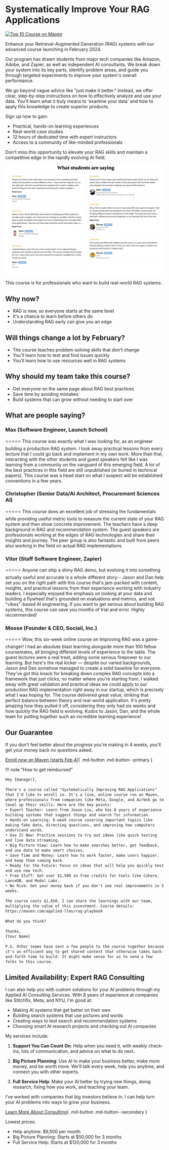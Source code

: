 # Systematically Improve Your RAG Applications

[![Top 10 Course on Maven](writing/posts/img/rag-playbook-course.png)](https://maven.com/applied-llms/rag-playbook)

Enhance your Retrieval-Augmented Generation (RAG) systems with our advanced course launching in February 2024.

Our program has drawn students from major tech companies like Amazon, Adobe, and Zapier, as well as independent AI consultants. We break down your system into its key parts, identify problem areas, and guide you through targeted experiments to improve your system's overall performance.

We go beyond vague advice like "just make it better." Instead, we offer clear, step-by-step instructions on how to effectively analyze and use your data. You'll learn what it truly means to 'examine your data' and how to apply this knowledge to create superior products.

Sign up now to gain:

- Practical, hands-on learning experiences
- Real-world case studies
- 12 hours of dedicated time with expert instructors
- Access to a community of like-minded professionals

Don't miss this opportunity to elevate your RAG skills and maintain a competitive edge in the rapidly evolving AI field.

![RAG Playbook Course](writing/posts/img/course-review.png)

This course is for professionals who want to build real-world RAG systems.

## Why now?

- RAG is new, so everyone starts at the same level
- It's a chance to learn before others do
- Understanding RAG early can give you an edge

## Will things change a lot by February?

- The course teaches problem-solving skills that don't change
- You'll learn how to test and find issues quickly
- You'll learn how to use resources well in RAG systems

## Why should my team take this course?

- Get everyone on the same page about RAG best practices
- Save time by avoiding mistakes
- Build systems that can grow without needing to start over

## What are people saying?

### Max (Software Engineer, Launch School)
⭐⭐⭐⭐⭐
This course was exactly what I was looking for, as an engineer building a production RAG system. I took away practical lessons from every lecture that I could go back and implement in my own work. More than that, interacting with the other students and guest speakers felt like I was learning from a community on the vanguard of this emerging field. A lot of the best practices in this field are still unpublished (or buried in technical papers). This course was a head start on what I suspect will be established conventions in a few years.

### Christopher (Senior Data/AI Architect, Procurement Sciences AI)
⭐⭐⭐⭐⭐
This course does an excellent job of stressing the fundamentals while providing useful metric tools to measure the current state of your RAG system and then show concrete improvement. The teachers have a deep background in RAG and recommendation system. The guest speakers are professionals working at the edges of RAG technologies and share their insights and journey. The peer group is also fantastic and built from peers also working in the field on actual RAG implementations.

### Vitor (Staff Software Engineer, Zapier)
⭐⭐⭐⭐⭐
Anyone can ship a shiny RAG demo, but evolving it into something actually useful and accurate is a whole different story-- Jason and Dan help set you on the right path with this course that's jam-packed with content, insights, and practical lessons from their experience working with industry leaders. I especially enjoyed the emphasis on looking at your data and building a flywheel that's grounded on evaluations and metrics, and not "vibes"-based AI engineering. If you want to get serious about building RAG systems, this course can save you months of trial and error. Highly recommended!

### Moose (Founder & CEO, Sociail, Inc.)
⭐⭐⭐⭐⭐
Wow, this six-week online course on Improving RAG was a game-changer! I had an absolute blast learning alongside more than 100 fellow coursemates, all bringing different levels of experience to the table. The guest lectures were a real treat, adding some serious firepower to our learning. But here's the real kicker — despite our varied backgrounds, Jason and Dan somehow managed to create a solid baseline for everyone. They've got this knack for breaking down complex RAG concepts into a framework that just clicks, no matter where you're starting from. I walked away with great validation and practical ideas we could apply to our production RAG implementation right away in our startup, which is precisely what I was hoping for. The course delivered great value, striking that perfect balance between theory and real-world application. It's pretty amazing how they pulled it off, considering they only had six weeks and how quickly the RAG field is evolving. Kudos to Jason, Dan, and the whole team for putting together such an incredible learning experience!

## Our Guarantee

If you don't feel better about the progress you're making in 4 weeks, you'll get your money back no questions asked.

[Enroll now on Maven (starts Feb 4)](https://maven.com/applied-llms/rag-playbook){ .md-button .md-button--primary }

!!! note "How to get reimbursed"

    Hey {manager},

    There's a course called "Systematically Improving RAG Applications" that I'd like to enroll in. It's a live, online course run on Maven, where professionals from companies like Meta, Google, and Airbnb go to level up their skills. Here are the key points:
    • Expert Teacher: Learn from Jason Liu, who has 8 years of experience building systems that suggest things and search for information.
    • Hands-on Learning: 6-week course covering important topics like making fake data, directing questions, and improving how computers understand words.
    • Use It Now: Practice sessions to try out ideas like quick testing and live data streaming.
    • Big Picture View: Learn how to make searches better, get feedback, and use data to make smart choices.
    • Save Time and Money: Learn how to work faster, make users happier, and keep them coming back.
    • Ready for the Future: Focus on ideas that will help you quickly test and use new tech.
    • Free Stuff: Get over $1,500 in free credits for tools like Cohere, LanceDB, and Modal Labs.
    • No Risk: Get your money back if you don't see real improvements in 5 weeks.

    The course costs $1,650. I can share the learnings with our team, multiplying the value of this investment. Course details: https://maven.com/applied-llms/rag-playbook

    What do you think?

    Thanks,
    {Your Name}

    P.S. Other teams have sent a few people to the course together because it's an efficient way to get shared context that otherwise takes back-and-forth time to build. It might make sense for us to send a few folks to this course.


## Limited Availability: Expert RAG Consulting

I can also help you with custom solutions for your AI problems through my Applied AI Consulting Services. With 8 years of experience at companies like Stitchfix, Meta, and NYU, I'm good at:

- Making AI systems that get better on their own
- Building search systems that use pictures and words
- Creating ways to test search and recommendation systems
- Choosing smart AI research projects and checking out AI companies

My services include:

1. **Support You Can Count On**: Help when you need it, with weekly check-ins, lots of communication, and advice on what to do next.

2. **Big Picture Planning**: Use AI to make your business better, make more money, and be worth more. We'll talk every week, help you anytime, and connect you with other experts.

3. **Full Service Help**: Make your AI better by trying new things, doing research, fixing how you work, and teaching your team.

I've worked with companies that big investors believe in. I can help turn your AI problems into ways to grow your business.

[Learn More About Consulting](services.md){ .md-button .md-button--secondary }

Lowest prices: 
- Help anytime: $9,500 per month
- Big Picture Planning: Starts at $50,000 for 3 months
- Full Service Help: Starts at $120,000 for 3 months